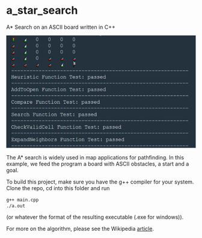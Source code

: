 # a_star_search
A* Search on an ASCII board written in C++

<img src="example.PNG" alt="example" height="300"/>

The A* search is widely used in map applications for pathfinding. In this example, we feed the program a board with ASCII obstacles, a start and a goal.  

To build this project, make sure you have the g++ compiler for your system. Clone the repo, cd into this folder and run 

```
g++ main.cpp
./a.out
```
(or whatever the format of the resulting executable (.exe for windows)).

For more on the algorithm, please see the Wikipedia [article](https://en.wikipedia.org/wiki/A*_search_algorithm).

